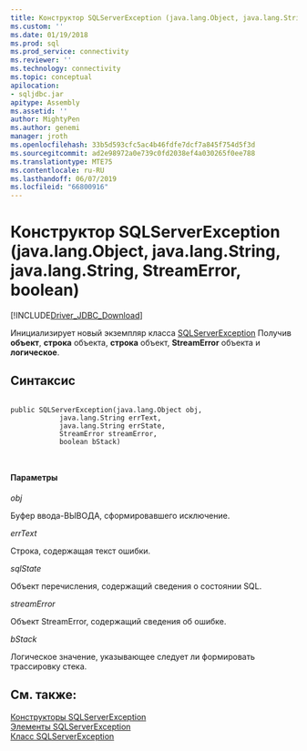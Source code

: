 ```yaml
---
title: Конструктор SQLServerException (java.lang.Object, java.lang.String, java.lang.String, StreamError, boolean)
ms.custom: ''
ms.date: 01/19/2018
ms.prod: sql
ms.prod_service: connectivity
ms.reviewer: ''
ms.technology: connectivity
ms.topic: conceptual
apilocation:
- sqljdbc.jar
apitype: Assembly
ms.assetid: ''
author: MightyPen
ms.author: genemi
manager: jroth
ms.openlocfilehash: 33b5d593cfc5ac4b46fdfe7dcf7a845f754d5f3d
ms.sourcegitcommit: ad2e98972a0e739c0fd2038ef4a030265f0ee788
ms.translationtype: MTE75
ms.contentlocale: ru-RU
ms.lasthandoff: 06/07/2019
ms.locfileid: "66800916"
---
```

# <a name="sqlserverexception-constructor-javalangobject-javalangstring-javalangstring-streamerror-boolean"></a>Конструктор SQLServerException (java.lang.Object, java.lang.String, java.lang.String, StreamError, boolean)
[!INCLUDE[Driver_JDBC_Download](../../../includes/driver_jdbc_download.md)]

  Инициализирует новый экземпляр класса [SQLServerException](../../../connect/jdbc/reference/sqlserverexception-class.md) Получив **объект**, **строка** объекта, **строка** объект,  **StreamError** объекта и **логическое**.

## <a name="syntax"></a>Синтаксис  
  
```  

public SQLServerException(java.lang.Object obj,
            java.lang.String errText,
            java.lang.String errState,
            StreamError streamError,
            boolean bStack)

            
```  
  
#### <a name="parameters"></a>Параметры  
 *obj*  
  
 Буфер ввода-ВЫВОДА, сформировавшего исключение.

 *errText*  
  
 Строка, содержащая текст ошибки.
  
 *sqlState*  
  
 Объект перечисления, содержащий сведения о состоянии SQL.
 
 *streamError*  
  
 Объект StreamError, содержащий сведения об ошибке.
 
 *bStack*  
  
 Логическое значение, указывающее следует ли формировать трассировку стека.
  
## <a name="see-also"></a>См. также:  
 [Конструкторы SQLServerException](../../../connect/jdbc/reference/sqlserverexception-constructors.md)   
 [Элементы SQLServerException](../../../connect/jdbc/reference/sqlserverexception-members.md)   
 [Класс SQLServerException](../../../connect/jdbc/reference/sqlserverexception-class.md)  
  
  
